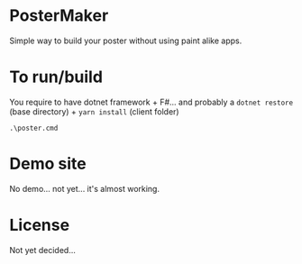 # PosterMaker
Simple way to build your poster without using paint alike apps.

# To run/build
You require to have dotnet framework + F#... and probably a `dotnet restore` (base directory) + `yarn install` (client folder)

```
.\poster.cmd
```

# Demo site
No demo... not yet... it's almost working.

# License
Not yet decided...